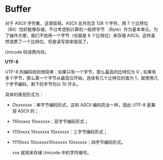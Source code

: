 # Buffer

对于 ASCII 字符集，这很容易。ASCII 总共包含 128 个字符，用 7 个比特位（Bit）恰好能够存储，不过考虑到计算机一般把字节 （Byte）作为基本单元，为了操作方便，我们不妨用一个字节（也就是 8 个比特位）来存储 ASCIl。这样虽然浪费了一个比特位，但是读写效率提高了。

Unicode 码浪费内存。

**UTF-8**

UTF-8 的编码规则很简单：如果只有一个字节，那么最高的比特位为 0；如果有多个字节，那么第一个字节从最高位开始，连续有几个比特位的值为 1，就使用几个字节编码，剩下的字节均以 10 开头。

具体的表现形式为：

- Oxxxxxxx：单字节编码形式，这和 ASCII 编码完全一样，因此 UTF-8 是兼容 ASCII 的；

- 110xxxxx 10xxxxxx：双字节编码形式；
- 1110xxxx 10xxxxxx 10xxxxxx：三字节编码形式；
- 11110xxx 10xxxxxx10xxxxxx 10xxxxxx：四字节编码形式。

  xxx 就用来存储 Unicode 中的字符编号。
